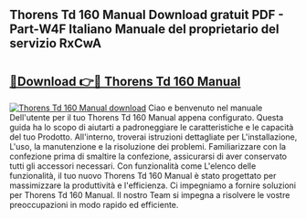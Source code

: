 ## Thorens Td 160 Manual Download gratuit PDF - Part-W4F Italiano Manuale del proprietario del servizio RxCwA

# <h2><a href="http://dfdd6wg.blite.top/?on=Thorens+Td+160+Manual">🔗Download 👉🔴 Thorens Td 160 Manual</a></h2>

[![Thorens Td 160 Manual download](https://i.imgur.com/lujVjoI.png)](http://dfdd6wg.blite.top/?on=Thorens+Td+160+Manual)
Ciao e benvenuto nel manuale Dell'utente per il tuo Thorens Td 160 Manual appena configurato. Questa guida ha lo scopo di aiutarti a padroneggiare le caratteristiche e le capacità del tuo Prodotto. All'interno, troverai istruzioni dettagliate per L'installazione, L'uso, la manutenzione e la risoluzione dei problemi. Familiarizzare con la confezione prima di smaltire la confezione, assicurarsi di aver conservato tutti gli accessori necessari. Con funzionalità come L'elenco delle funzionalità, il tuo nuovo Thorens Td 160 Manual è stato progettato per massimizzare la produttività e l'efficienza. Ci impegniamo a fornire soluzioni per Thorens Td 160 Manual. Il nostro Team si impegna a risolvere le vostre preoccupazioni in modo rapido ed efficiente.
